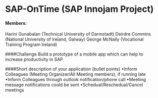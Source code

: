 # SAP-OnTime (SAP Innojam Project) #

#### Members: 
Harini Gunabalan (Technical University of Darmstadt)
Deirdre Commins (National University of Ireland, Galway)
George McNally (Vocational Training Program Ireland)

####Challenge
Build a prototype of a mobile app which can help to increase productivity in SAP

####Short description of your application (bullet points)
•Inform Colleagues (Meeting Organizer/All Meeting members), if running late
•Inform Colleagues through outlook notification/phone call
•Meeting message notifications could be sent
•Schedual/Reschedual/Cancel meetings
